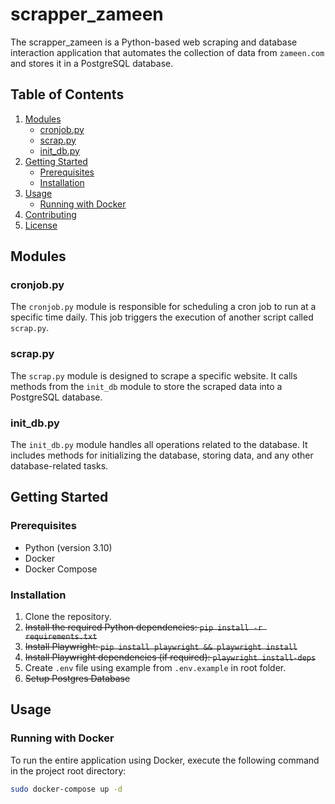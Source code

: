# scrapper_zameen

The scrapper_zameen is a Python-based web scraping and database interaction application that automates the collection of data from `zameen.com` and stores it in a PostgreSQL database.

## Table of Contents

1. [Modules](#modules)
   - [cronjob.py](#cronjobpy)
   - [scrap.py](#scrappy)
   - [init_db.py](#init_dbpy)
2. [Getting Started](#getting-started)
   - [Prerequisites](#prerequisites)
   - [Installation](#installation)
3. [Usage](#usage)
   - [Running with Docker](#running-with-docker)
4. [Contributing](#contributing)
5. [License](#license)

## Modules

### cronjob.py

The `cronjob.py` module is responsible for scheduling a cron job to run at a specific time daily. This job triggers the execution of another script called `scrap.py`.

### scrap.py

The `scrap.py` module is designed to scrape a specific website. It calls methods from the `init_db` module to store the scraped data into a PostgreSQL database.

### init_db.py

The `init_db.py` module handles all operations related to the database. It includes methods for initializing the database, storing data, and any other database-related tasks.

## Getting Started

### Prerequisites

- Python (version 3.10)
- Docker
- Docker Compose

### Installation

1. Clone the repository.
2. ~~Install the required Python dependencies: `pip install -r requirements.txt`~~
3. ~~Install Playwright: `pip install playwright && playwright install`~~
4. ~~Install Playwright dependencies (if required): `playwright install-deps`~~
5. Create `.env` file using example from `.env.example` in root folder.
6. ~~Setup Postgres Database~~

## Usage

### Running with Docker

To run the entire application using Docker, execute the following command in the project root directory:

```bash
sudo docker-compose up -d
```
